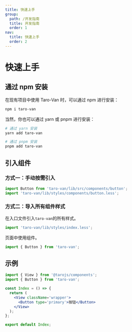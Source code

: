 ```yaml
---
title: 快速上手
group:
  path: /开发指南
  title: 开发指南
  order: 1
nav:
  title: 快速上手
  order: 2
---
```


# 快速上手

## 通过 npm 安装

在现有项目中使用 Taro-Van 时，可以通过 npm 进行安装：

```bash
npm i taro-van
```

当然，你也可以通过 yarn 或 pnpm 进行安装：

```bash
# 通过 yarn 安装
yarn add taro-van

# 通过 pnpm 安装
pnpm add taro-van
```

## 引入组件

### 方式一：手动按需引入

```jsx | pure
import Button from 'taro-van/lib/src/components/button';
import 'taro-van/lib/styles/components/button.less';
```

### 方式二：导入所有组件样式

在入口文件引入`taro-van`的所有样式。

```jsx | pure
import 'taro-van/lib/styles/index.less';
```

页面中使用组件。

```jsx | pure
import { Button } from 'taro-van';
```

## 示例

```jsx |pure
import { View } from '@tarojs/components';
import { Button } from 'taro-van';

const Index = () => {
  return (
    <View className='wrapper'>
      <Button type='primary'>按钮</Button>
    </View>
  );
};

export default Index;
```
